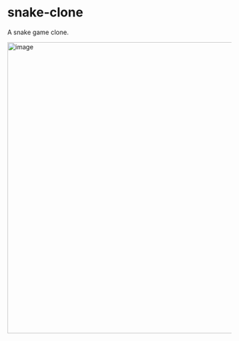 # snake-clone
A snake game clone.

<img width="653" alt="image" src="https://github.com/stefan521/snake-clone/assets/29161811/f75fe64d-0cba-44ea-a251-57a5afe2bf4a">
